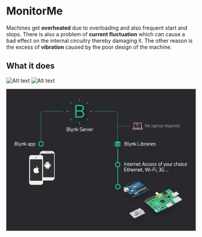 # MonitorMe
Machines get **overheated** due to overloading and also frequent start and stops. There is also a problem of **current fluctuation** which can cause a bad effect on the internal circuitry thereby damaging it. The other reason is the excess of **vibration** caused by the poor design of the machine.

## What it does
![Alt text](https://raw.githubusercontent.com/Suryachappidi/MonitorMe/main/pptstuff/s2.PNG)
![Alt text](https://raw.githubusercontent.com/Suryachappidi/MonitorMe/main/pptstuff/s1.PNG)
<p align="center">
  <img src="https://raw.githubusercontent.com/Suryachappidi/MonitorMe/main/pptstuff/s3.jpeg" width="700" alt="accessibility text">
</p>

